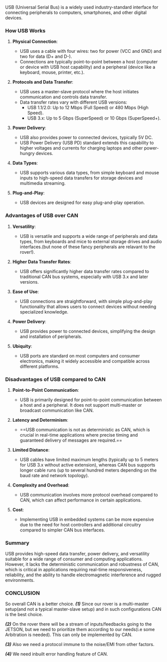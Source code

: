 USB (Universal Serial Bus) is a widely used industry-standard interface for connecting peripherals to computers, smartphones, and other digital devices. 
### How USB Works

1. **Physical Connection**:
   - USB uses a cable with four wires: two for power (VCC and GND) and two for data (D+ and D-).
   - Connections are typically point-to-point between a host (computer or device with USB host capability) and a peripheral (device like a keyboard, mouse, printer, etc.).

2. **Protocols and Data Transfer**:
   - USB uses a master-slave protocol where the host initiates communication and controls data transfer.
   - Data transfer rates vary with different USB versions:
     - USB 1.1/2.0: Up to 12 Mbps (Full Speed) or 480 Mbps (High Speed).
     - USB 3.x: Up to 5 Gbps (SuperSpeed) or 10 Gbps (SuperSpeed+).

3. **Power Delivery**:
   - USB also provides power to connected devices, typically 5V DC.
   - USB Power Delivery (USB PD) standard extends this capability to higher voltages and currents for charging laptops and other power-hungry devices.

4. **Data Types**:
   - USB supports various data types, from simple keyboard and mouse inputs to high-speed data transfers for storage devices and multimedia streaming.

5. **Plug-and-Play**:
   - USB devices are designed for easy plug-and-play operation.

### Advantages of USB over CAN

1. **Versatility**:
   - USB is versatile and supports a wide range of peripherals and data types, from keyboards and mice to external storage drives and audio interfaces.(but none of these fancy peripherals are relavant to the rover!).

2. **Higher Data Transfer Rates**:
   - USB offers significantly higher data transfer rates compared to traditional CAN bus systems, especially with USB 3.x and later versions.

3. **Ease of Use**:
   - USB connections are straightforward, with simple plug-and-play functionality that allows users to connect devices without needing specialized knowledge.

4. **Power Delivery**:
   - USB provides power to connected devices, simplifying the design and installation of peripherals.

5. **Ubiquity**:
   - USB ports are standard on most computers and consumer electronics, making it widely accessible and compatible across different platforms.

### Disadvantages of USB compared to CAN

1. **Point-to-Point Communication**:
   - USB is primarily designed for point-to-point communication between a host and a peripheral. It does not support multi-master or broadcast communication like CAN.

2. **Latency and Determinism**:
   - ==USB communication is not as deterministic as CAN, which is crucial in real-time applications where precise timing and guaranteed delivery of messages are required.==

3. **Limited Distance**:
   - USB cables have limited maximum lengths (typically up to 5 meters for USB 3.x without active extension), whereas CAN bus supports longer cable runs (up to several hundred meters depending on the baud rate and network topology).

4. **Complexity and Overhead**:
   - USB communication involves more protocol overhead compared to CAN, which can affect performance in certain applications.

5. **Cost**:
   - Implementing USB in embedded systems can be more expensive due to the need for host controllers and additional circuitry compared to simpler CAN bus interfaces.

### Summary

USB provides high-speed data transfer, power delivery, and versatility suitable for a wide range of consumer and computing applications. However, it lacks the deterministic communication and robustness of CAN, which is critical in applications requiring real-time responsiveness, reliability, and the ability to handle electromagnetic interference and rugged environments.

### CONCLUSION
So overall CAN is a better choice. 
***(1)*** Since our rover is a multi-master setup(and not a typical master-slave setup) and in such configurations CAN is the best choice.

***(2)*** On the rover there will be a stream of inputs/feedbacks going to the JETSON, but we need to prioritize them according to our needs(i.e some Arbitration is needed). This can only be implemented by CAN.

***(3)*** Also we need a protocol immune to the noise/EMI from other factors.

***(4)*** We need inbuilt error handling feature of CAN.